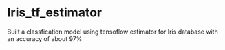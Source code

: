 # Iris_tf_estimator

Built a classfication model using tensoflow estimator for Iris database with an accuracy of about 97%
